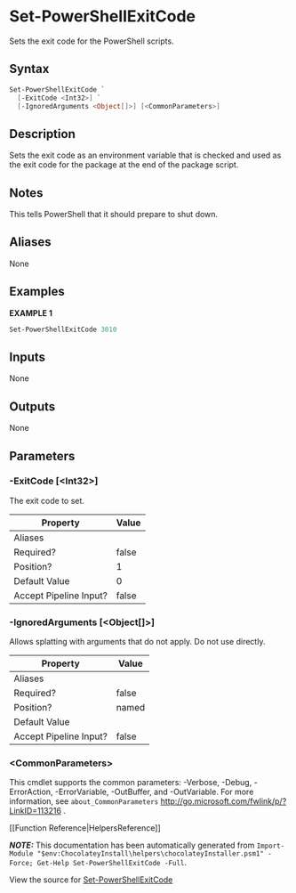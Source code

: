 ﻿# Set-PowerShellExitCode

Sets the exit code for the PowerShell scripts.

## Syntax

~~~powershell
Set-PowerShellExitCode `
  [-ExitCode <Int32>] `
  [-IgnoredArguments <Object[]>] [<CommonParameters>]
~~~

## Description

Sets the exit code as an environment variable that is checked and used
as the exit code for the package at the end of the package script.

## Notes

This tells PowerShell that it should prepare to shut down.

## Aliases

None

## Examples

 **EXAMPLE 1**

~~~powershell
Set-PowerShellExitCode 3010

~~~ 

## Inputs

None

## Outputs

None

## Parameters

###  -ExitCode [&lt;Int32&gt;]
The exit code to set.

Property               | Value
---------------------- | -----
Aliases                | 
Required?              | false
Position?              | 1
Default Value          | 0
Accept Pipeline Input? | false
 
###  -IgnoredArguments [&lt;Object[]&gt;]
Allows splatting with arguments that do not apply. Do not use directly.

Property               | Value
---------------------- | -----
Aliases                | 
Required?              | false
Position?              | named
Default Value          | 
Accept Pipeline Input? | false
 
### &lt;CommonParameters&gt;

This cmdlet supports the common parameters: -Verbose, -Debug, -ErrorAction, -ErrorVariable, -OutBuffer, and -OutVariable. For more information, see `about_CommonParameters` http://go.microsoft.com/fwlink/p/?LinkID=113216 .



[[Function Reference|HelpersReference]]

***NOTE:*** This documentation has been automatically generated from `Import-Module "$env:ChocolateyInstall\helpers\chocolateyInstaller.psm1" -Force; Get-Help Set-PowerShellExitCode -Full`.

View the source for [Set-PowerShellExitCode](https://github.com/chocolatey/choco/tree/stable/src/chocolatey.resources/helpers/functions/Set-PowerShellExitCode.ps1)
